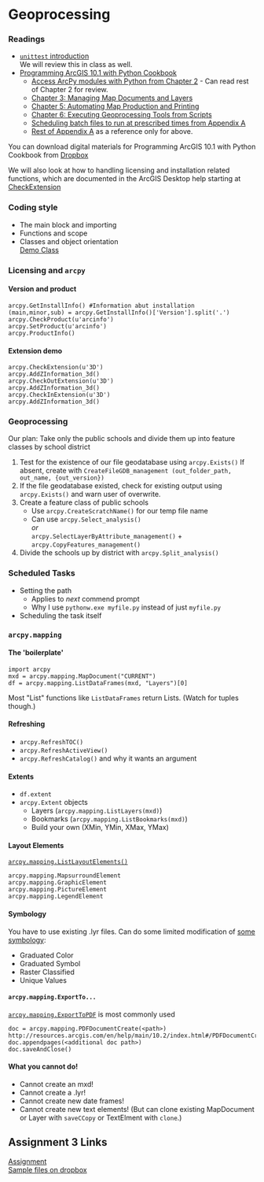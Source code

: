# Geoprocessing
### Readings
  * [```unittest``` introduction](http://pythontesting.net/framework/unittest/unittest-introduction/)  
We will review this in class as well.  
  * [Programming ArcGIS 10.1 with Python Cookbook](http://proquest.safaribooksonline.com.libproxy.wustl.edu/book/-/9781849694445/programming-arcgis-10dot1-with-python-cookbook/toc_html?uicode=washumo)
    - [Access ArcPy modules with Python from Chapter 2](http://proquest.safaribooksonline.com.libproxy.wustl.edu/book/-/9781849694445/2dot-writing-basic-geoprocessing-scripts-with-arcpy/ch02s07_html?uicode=washumo) - Can read rest of Chapter 2 for review.  
    - [Chapter 3: Managing Map Documents and Layers](http://proquest.safaribooksonline.com.libproxy.wustl.edu/book/-/9781849694445/programming-arcgis-10dot1-with-python-cookbook/ch03_html?uicode=washumo)  
    - [Chapter 5: Automating Map Production and Printing](http://proquest.safaribooksonline.com.libproxy.wustl.edu/book/-/9781849694445/programming-arcgis-10dot1-with-python-cookbook/ch05_html?uicode=washumo)  
    - [Chapter 6: Executing Geoprocessing Tools from Scripts](http://proquest.safaribooksonline.com.libproxy.wustl.edu/book/-/9781849694445/programming-arcgis-10dot1-with-python-cookbook/ch06_html?uicode=washumo)  
    - [Scheduling batch files to run at prescribed times from Appendix A](http://proquest.safaribooksonline.com.libproxy.wustl.edu/book/-/9781849694445/adot-automating-python-scripts/apas05_html?uicode=washumo)  
    - [Rest of Appendix A](http://proquest.safaribooksonline.com.libproxy.wustl.edu/book/-/9781849694445/programming-arcgis-10dot1-with-python-cookbook/apa_html?uicode=washumo) as a reference only for above.  

You can download digital materials for Programming ArcGIS 10.1 with Python Cookbook from [Dropbox](https://www.dropbox.com/sh/17yilv6oustbgfy/Juwwvsmlra)  

We will also look at how to handling licensing and installation related functions, which are documented in the ArcGIS Desktop help starting at [CheckExtension](http://resources.arcgis.com/en/help/main/10.2/index.html#/CheckExtension/018v00000059000000/)  

### Coding style
  * The main block and importing
  * Functions and scope
  * Classes and object orientation  
    [Demo Class](https://github.com/WUSTL-GIS-Programming-spring-2014/class_five/blob/master/multithreadclass.py)  

### Licensing and ```arcpy```

#### Version and product
```
arcpy.GetInstallInfo() #Information abut installation
(main,minor,sub) = arcpy.GetInstallInfo()['Version'].split('.')
arcpy.CheckProduct(u'arcinfo')
arcpy.SetProduct(u'arcinfo')
arcpy.ProductInfo()
```

#### Extension demo
```
arcpy.CheckExtension(u'3D')
arcpy.AddZInformation_3d()
arcpy.CheckOutExtension(u'3D')
arcpy.AddZInformation_3d()
arcpy.CheckInExtension(u'3D')
arcpy.AddZInformation_3d()

```

### Geoprocessing
Our plan: Take only the public schools and divide them up into feature classes by school district
 1. Test for the existence of our file geodatabase using ```arcpy.Exists()```
    If absent, create with ```CreateFileGDB_management (out_folder_path, out_name, {out_version})```
 2. If the file geodatabase existed, check for existing output using ```arcpy.Exists()``` and warn user of overwrite.
 3. Create a feature class of public schools
    - Use ```arcpy.CreateScratchName()``` for our temp file name
    - Can use ```arcpy.Select_analysis()```  
      *or*  
      ```arcpy.SelectLayerByAttribute_management()``` + ```arcpy.CopyFeatures_management()```
 4. Divide the schools up by district with ```arcpy.Split_analysis()```

### Scheduled Tasks
 * Setting the path
   - Applies to *next* commend prompt
   - Why I use ```pythonw.exe myfile.py``` instead of just ```myfile.py```
 * Scheduling the task itself

### ```arcpy.mapping```

#### The 'boilerplate'
```
import arcpy
mxd = arcpy.mapping.MapDocument("CURRENT")
df = arcpy.mapping.ListDataFrames(mxd, "Layers")[0]
```
Most "List" functions like ```ListDataFrames``` return Lists. (Watch for tuples though.)

#### Refreshing
 * ```arcpy.RefreshTOC()```
 * ```arcpy.RefreshActiveView()```
 * ```arcpy.RefreshCatalog()``` and why it wants an argument

#### Extents
 * ```df.extent```
 * ```arcpy.Extent``` objects
    - Layers (```arcpy.mapping.ListLayers(mxd)```)
    - Bookmarks (```arcpy.mapping.ListBookmarks(mxd)```)
    - Build your own (XMin, YMin, XMax, YMax)

#### Layout Elements
[```arcpy.mapping.ListLayoutElements()```](http://resources.arcgis.com/en/help/main/10.2/index.html#/ListLayoutElements/00s30000003w000000/])  
```
arcpy.mapping.MapsurroundElement
arcpy.mapping.GraphicElement
arcpy.mapping.PictureElement
arcpy.mapping.LegendElement
```

#### Symbology
You have to use existing .lyr files.
Can do some limited modification of [some symbology]((http://resources.arcgis.com/en/help/main/10.2/index.html#/UniqueValuesSymbology/00s30000005s000000/)):  
 * Graduated Color
 * Graduated Symbol
 * Raster Classified
 * Unique Values

#### ```arcpy.mapping.ExportTo...```
[```arcpy.mapping.ExportToPDF```](http://resources.arcgis.com/en/help/main/10.2/index.html#/ExportToPDF/00s300000027000000/) is most commonly used
```
doc = arcpy.mapping.PDFDocumentCreate(<path>)
http://resources.arcgis.com/en/help/main/10.2/index.html#/PDFDocumentCreate/00s300000019000000/
doc.appendpages(<additional doc path>)
doc.saveAndClose()
```

#### What you cannot do!
 * Cannot create an mxd!
 * Cannot create a .lyr!
 * Cannot create new date frames!
 * Cannot create new text elements!
(But can clone existing MapDocument or Layer with ```saveCCopy``` or TextElment with ```clone```.)

## Assignment 3 Links
[Assignment](https://github.com/WUSTL-GIS-Programming-spring-2014/class_five/blob/master/Assignment3.py)  
[Sample files on dropbox](https://www.dropbox.com/s/ewanlg0vhm9rkv7/Assignment3.zip)  
